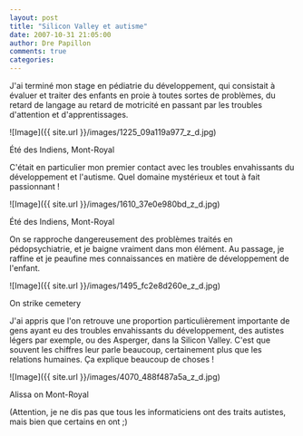 ```yaml
---
layout: post
title: "Silicon Valley et autisme"
date: 2007-10-31 21:05:00
author: Dre Papillon
comments: true
categories: 
---
```



J'ai terminé mon stage en pédiatrie du développement, qui consistait à évaluer et traiter des enfants en proie à toutes sortes de problèmes, du retard de langage au retard de motricité en passant par les troubles d'attention et d'apprentissages.


![Image]({{ site.url }}/images/1225_09a119a977_z_d.jpg)
<div class="photoattrib">Été des Indiens, Mont-Royal</div>



C'était en particulier mon premier contact avec les troubles envahissants du développement et l'autisme. Quel domaine mystérieux et tout à fait passionnant !


![Image]({{ site.url }}/images/1610_37e0e980bd_z_d.jpg)
<div class="photoattrib">Été des Indiens, Mont-Royal</div>



On se rapproche dangereusement des problèmes traités en pédopsychiatrie, et je baigne vraiment dans mon élément. Au passage, je raffine et je peaufine mes connaissances en matière de développement de l'enfant.


![Image]({{ site.url }}/images/1495_fc2e8d260e_z_d.jpg)
<div class="photoattrib">On strike cemetery</div>



J'ai appris que l'on retrouve une proportion particulièrement importante de gens ayant eu des troubles envahissants du développement, des autistes légers par exemple, ou des Asperger, dans la Silicon Valley. C'est que souvent les chiffres leur parle beaucoup, certainement plus que les relations humaines. Ça explique beaucoup de choses !


![Image]({{ site.url }}/images/4070_488f487a5a_z_d.jpg)
<div class="photoattrib">Alissa on Mont-Royal</div>



(Attention, je ne dis pas que tous les informaticiens ont des traits autistes, mais bien que certains en ont ;)
